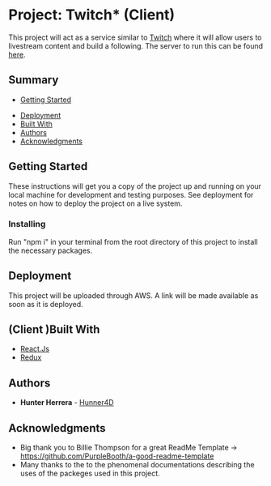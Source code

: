 # Project: Twitch* (Client)

This project will act as a service similar to [Twitch](https://www.twitch.tv/) where it will allow users to livestream content and build a following.
The server to run this can be found [here](https://github.com/Hunner4D/tweak-api).

## Summary

  - [Getting Started](#getting-started)
  <!-- - [Runing the tests](#running-the-tests) -->
  - [Deployment](#deployment)
  - [Built With](#built-with)
  - [Authors](#authors)
  - [Acknowledgments](#acknowledgments)

## Getting Started

These instructions will get you a copy of the project up and running on
your local machine for development and testing purposes. See deployment
for notes on how to deploy the project on a live system.
<!-- 
### Prerequisites

What things you need to install the software and how to install them

    Give examples -->

### Installing

Run "npm i" in your terminal from the root directory of this project to install the necessary packages.
<!-- A step by step series of examples that tell you how to get a development
env running

Say what the step will be

    Give the example

And repeat

    until finished

End with an example of getting some data out of the system or using it
for a little demo -->


<!-- 
## Running the tests

Run "npm run test" in the directory which you would like to see test results.
### Break down into end to end tests

What these tests test and why

    Give an example

### And coding style tests

What these tests test and why

    Example -->


## Deployment

This project will be uploaded through AWS. A link will be made available as soon as it is deployed.


## (Client )Built With

  - [React.Js](https://reactjs.org/)
  - [Redux](https://redux.js.org/)
<!-- 
## Contributing

Please read [CONTRIBUTING.md](CONTRIBUTING.md) for details on our code
of conduct, and the process for submitting pull requests to us.

## Versioning

We use [SemVer](http://semver.org/) for versioning. For the versions
available, see the [tags on this
repository](https://github.com/PurpleBooth/a-good-readme-template/tags).

## License

This project is licensed under the [CC0 1.0 Universal](LICENSE.md)
Creative Commons License - see the [LICENSE.md](LICENSE.md) file for
details -->

## Authors

  - **Hunter Herrera** - [Hunner4D](https://github.com/Hunner4D)

<!-- See also the list of
[contributors](https://github.com/PurpleBooth/a-good-readme-template/contributors)
who participated in this project. -->

## Acknowledgments

  - Big thank you to Billie Thompson for a great ReadMe Template -> https://github.com/PurpleBooth/a-good-readme-template
  - Many thanks to the to the phenomenal documentations describing the uses of the packeges used in this project.